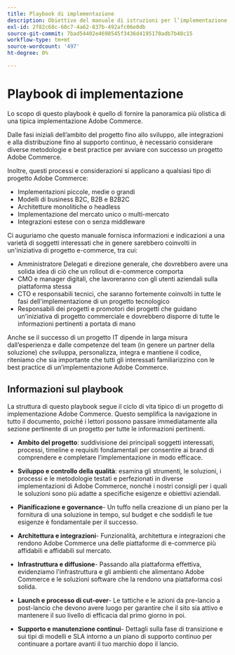 ```yaml
---
title: Playbook di implementazione
description: Obiettivo del manuale di istruzioni per l’implementazione Commerce
exl-id: 2f82c68c-60c7-4a62-837b-492afc06e0db
source-git-commit: 7bad54402e4698545f3436d4195170adb7b48c15
workflow-type: tm+mt
source-wordcount: '497'
ht-degree: 0%

---
```


# Playbook di implementazione

Lo scopo di questo playbook è quello di fornire la panoramica più olistica di una tipica implementazione Adobe Commerce.

Dalle fasi iniziali dell’ambito del progetto fino allo sviluppo, alle integrazioni e alla distribuzione fino al supporto continuo, è necessario considerare diverse metodologie e best practice per avviare con successo un progetto Adobe Commerce.

Inoltre, questi processi e considerazioni si applicano a qualsiasi tipo di progetto Adobe Commerce:

- Implementazioni piccole, medie o grandi
- Modelli di business B2C, B2B e B2B2C
- Architetture monolitiche o headless
- Implementazione del mercato unico o multi-mercato
- Integrazioni estese con o senza middleware

Ci auguriamo che questo manuale fornisca informazioni e indicazioni a una varietà di soggetti interessati che in genere sarebbero coinvolti in un&#39;iniziativa di progetto e-commerce, tra cui:

- Amministratore Delegati e direzione generale, che dovrebbero avere una solida idea di ciò che un rollout di e-commerce comporta
- CMO e manager digitali, che lavoreranno con gli utenti aziendali sulla piattaforma stessa
- CTO e responsabili tecnici, che saranno fortemente coinvolti in tutte le fasi dell&#39;implementazione di un progetto tecnologico
- Responsabili dei progetti e promotori dei progetti che guidano un&#39;iniziativa di progetto commerciale e dovrebbero disporre di tutte le informazioni pertinenti a portata di mano

Anche se il successo di un progetto IT dipende in larga misura dall’esperienza e dalle competenze del team (in genere un partner della soluzione) che sviluppa, personalizza, integra e mantiene il codice, riteniamo che sia importante che tutti gli interessati familiarizzino con le best practice di un’implementazione Adobe Commerce.

## Informazioni sul playbook

La struttura di questo playbook segue il ciclo di vita tipico di un progetto di implementazione Adobe Commerce. Questo semplifica la navigazione in tutto il documento, poiché i lettori possono passare immediatamente alla sezione pertinente di un progetto per tutte le informazioni pertinenti.

- **Ambito del progetto**: suddivisione dei principali soggetti interessati, processi, timeline e requisiti fondamentali per consentire ai brand di comprendere e completare l’implementazione in modo efficace.

- **Sviluppo e controllo della qualità**: esamina gli strumenti, le soluzioni, i processi e le metodologie testati e perfezionati in diverse implementazioni di Adobe Commerce, nonché i nostri consigli per i quali le soluzioni sono più adatte a specifiche esigenze e obiettivi aziendali.

- **Pianificazione e governance**- Un tuffo nella creazione di un piano per la fornitura di una soluzione in tempo, sul budget e che soddisfi le tue esigenze è fondamentale per il successo.

- **Architettura e integrazioni**- Funzionalità, architettura e integrazioni che rendono Adobe Commerce una delle piattaforme di e-commerce più affidabili e affidabili sul mercato.

- **Infrastruttura e diffusione**- Passando alla piattaforma effettiva, evidenziamo l&#39;infrastruttura e gli ambienti che alimentano Adobe Commerce e le soluzioni software che la rendono una piattaforma così solida.

- **Launch e processo di cut-over**- Le tattiche e le azioni da pre-lancio a post-lancio che devono avere luogo per garantire che il sito sia attivo e mantenere il suo livello di efficacia dal primo giorno in poi.

- **Supporto e manutenzione continui**- Dettagli sulla fase di transizione e sui tipi di modelli e SLA intorno a un piano di supporto continuo per continuare a portare avanti il tuo marchio dopo il lancio.

